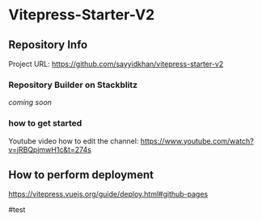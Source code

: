 # Vitepress-Starter-V2

## Repository Info

Project URL: https://github.com/sayyidkhan/vitepress-starter-v2

### Repository Builder on Stackblitz

*coming soon*

### how to get started

Youtube video how to edit the channel:
https://www.youtube.com/watch?v=jRBQpjmwH1c&t=274s

## How to perform deployment

https://vitepress.vuejs.org/guide/deploy.html#github-pages

#test
